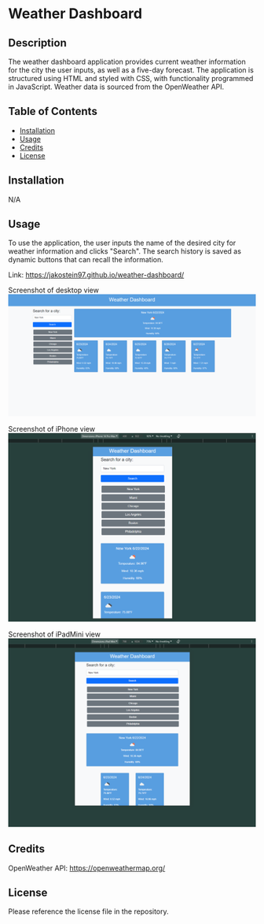 # Weather Dashboard

## Description

The weather dashboard application provides current weather information for the city the user inputs, as well as a five-day forecast. The application is structured using HTML and styled with CSS, with functionality programmed in JavaScript. Weather data is sourced from the OpenWeather API.

## Table of Contents 

- [Installation](#installation)
- [Usage](#usage)
- [Credits](#credits)
- [License](#license)

## Installation

N/A

## Usage 

To use the application, the user inputs the name of the desired city for weather information and clicks "Search". The search history is saved as dynamic buttons that can recall the information.

Link: https://jakostein97.github.io/weather-dashboard/

Screenshot of desktop view
![alt text](assets/images/Screenshot%202024-06-22%20162920.png)

Screenshot of iPhone view
![alt text](assets/images/Screenshot%202024-06-22%20163016.png)

Screenshot of iPadMini view
![alt text](assets/images/Screenshot%202024-06-22%20163045.png)

## Credits

OpenWeather API: https://openweathermap.org/

## License

Please reference the license file in the repository.